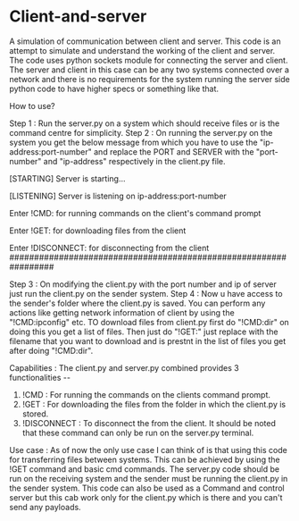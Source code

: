 # Client-and-server
A simulation of communication between client and server.
This code is an attempt to simulate and understand the working of the client and server. The code uses python sockets module for connecting the server and client. The server and client in this case can be any two systems connected over a network and there is no requirements for the system running the server side python code to have higher specs or something like that.

How to use?

Step 1 : Run the server.py on a system which should receive files or is the command centre for simplicity.
Step 2 : On running the server.py on the system you get the below message from which you have to use the "ip-address:port-number" and replace the PORT and SERVER with the "port-number" and "ip-address" respectively in the client.py file.

[STARTING] Server is starting...

[LISTENING] Server is listening on ip-address:port-number

Enter !CMD: for running commands on the client's command prompt

Enter !GET: for downloading files from the client

Enter !DISCONNECT: for disconnecting from the client
#################################################################

Step 3 : On modifying the client.py with the port number and ip of server just run the client.py on the sender system.
Step 4 : Now u have access to the sender's folder where the client.py is saved. You can perform any actions like getting network information of client by using the "!CMD:ipconfig" etc.
TO download files from client.py first do "!CMD:dir" on doing this you get a list of files. Then just do "!GET:<filename>" just replace <filename> with the filename that you want to download and is prestnt in the list of files you get after doing "!CMD:dir".

Capabilities :
The client.py and server.py combined provides 3 functionalities -- 
1. !CMD : For running the commands on the clients command prompt.
2. !GET : For downloading the files from the folder in which the client.py is stored.
3. !DISCONNECT : To disconnect the from the client.
It should be noted that these command can only be run on the server.py terminal.

Use case :
As of now the only use case I can think of is that using this code for transferring files between systems. This can be achieved by using the !GET command and basic cmd commands. The server.py code should be run on the receiving system and the sender must be running the client.py in the sender system. This code can also be used as a Command and control server but this cab work only for the client.py which is there and you can't send any payloads.
